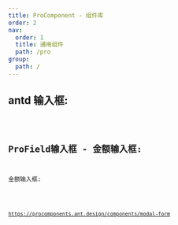 ```yaml
---
title: ProComponent - 组件库
order: 2
nav:
  order: 1
  title: 通用组件
  path: /pro
group:
  path: /
---
```




## antd 输入框:

<code src="./demos/base01.tsx" />

## ProField输入框 - 金额输入框:

金额输入框:

<code src="./demos/base02.tsx" />


https://procomponents.ant.design/components/modal-form

